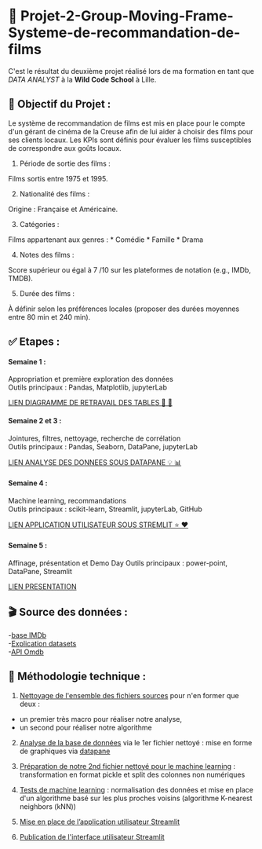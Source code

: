 # 🎥 Projet-2-Group-Moving-Frame-Systeme-de-recommandation-de-films

C'est le résultat du deuxième projet réalisé lors de ma formation en tant que _DATA ANALYST_ à la **Wild Code School** à Lille.

## 🎯 Objectif du Projet :

Le système de recommandation de films est mis en place pour le compte d'un gérant de cinéma de la Creuse afin de lui aider à choisir des films pour ses clients locaux.
Les KPIs sont définis pour évaluer les films susceptibles de correspondre aux goûts locaux.

1. Période de sortie des films :

Films sortis entre 1975 et 1995.

2. Nationalité des films :

Origine : Française et Américaine.

3. Catégories :

Films appartenant aux genres :
    * Comédie
    * Famille
    * Drama
   
4. Notes des films :

Score supérieur ou égal à 7 /10 sur les plateformes de notation (e.g., IMDb, TMDB).

5. Durée des films :

À définir selon les préférences locales (proposer des durées moyennes entre 80 min et 240 min).

## ✅ Etapes : 

#### Semaine 1 :  
Appropriation et première exploration des données     
Outils principaux : Pandas, Matplotlib, jupyterLab   

[LIEN DIAGRAMME DE RETRAVAIL DES TABLES 💪 🕺](https://drive.google.com/file/d/17TfOcP2BalAt5omnFj4_L5hGJK4bfPqt/view?usp=sharing)

#### Semaine 2 et 3 : 
Jointures, filtres, nettoyage, recherche de corrélation     
Outils principaux : Pandas, Seaborn, DataPane, jupyterLab

[LIEN ANALYSE DES DONNEES SOUS DATAPANE 💡 📊](https://cloud.datapane.com/reports/VkGQlN3/exploration-des-donn%C3%A9es/)

#### Semaine 4 :   
Machine learning, recommandations    
Outils principaux : scikit-learn, Streamlit, jupyterLab, GitHub 

[LIEN APPLICATION UTILISATEUR SOUS STREMLIT ⭐ ♥️ ](https://camillemagnette-systeme-de-recommandation-ma-app-acteurs-k992u6.streamlit.app/)

#### Semaine 5 :  
Affinage, présentation et Demo Day
Outils principaux : power-point, DataPane, Streamlit 

[LIEN PRESENTATION](https://drive.google.com/file/d/1OIF1iphDbTM9wzEyo2xPHQg5SVK1z_EW/view?usp=sharing)


## 🎬 Source des données :  
-[base IMDb](https://datasets.imdbws.com/)   
-[Explication datasets](https://www.imdb.com/interfaces/)  
-[API Omdb](https://www.omdbapi.com/)


## 📎 Méthodologie technique :

1) [Nettoyage de l'ensemble des fichiers sources](https://github.com/CamilleMagnette/Systeme_de_recommandation_machine_learning/blob/main/JupyterlabNotebooks/Projet%202%20-%20Nettoyage%20des%20donn%C3%A9es.ipynb) pour n'en former que deux : 
-  un premier très macro pour réaliser notre analyse,
-  un second pour réaliser notre algorithme

2) [Analyse de la base de données](https://github.com/CamilleMagnette/Systeme_de_recommandation_machine_learning/blob/main/JupyterlabNotebooks/Projet%202%20-%20Graphiques%20Plotly%20avec%20donn%C3%A9es%20nettoy%C3%A9es.ipynb) via le 1er fichier nettoyé : mise en forme de graphiques via [datapane](https://cloud.datapane.com/reports/VkGQlN3/exploration-des-donn%C3%A9es/)

3) [Préparation de notre 2nd fichier nettoyé pour le machine learning](https://github.com/CamilleMagnette/Systeme_de_recommandation_machine_learning/blob/main/JupyterlabNotebooks/Projet%202-%20Pr%C3%A9paration%20du%20fichier%20pour%20le%20machine%20learning.ipynb) : transformation en format pickle et split des colonnes non numériques 

4) [Tests de machine learning](http://localhost:8891/lab/tree/Documents/FORMATION%20DATA%20ANALYST/COURS%20DATA%20ANALYST/PROJET%202/JUPITERLAB%20NOTEBOOKS/Projet%202%20-%20Machine%20learning%20TEST%20ACTEURS.ipynb) : normalisation des données et mise en place d'un algorithme basé sur les plus proches voisins (algorithme K-nearest neighbors (kNN))

5) [Mise en place de l’application utilisateur Streamlit](https://github.com/CamilleMagnette/Systeme_de_recommandation_machine_learning/blob/main/app_acteurs.py)

6) [Publication de l'interface utilisateur Streamlit](https://camillemagnette-systeme-de-recommandation-ma-app-acteurs-k992u6.streamlit.app/)
